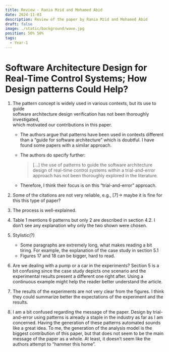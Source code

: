 ```yaml
---
title: Review - Rania Mzid and Mohamed Abid
date: 2024-11-03
description: Review of the paper by Rania Mzid and Mohamed Abid
draft: false
image: ./static/background/wave.jpg
position: 50% 50%
tags: 
  - Year-1
---
```


# Software Architecture Design for Real-Time Control Systems; How Design patterns Could Help?

1. The pattern concept is widely used in various contexts, but its use to guide  
    software architecture design verification has not been thoroughly investigated,  
    which motivated our contributions in this paper.  
    
    - The authors argue that patterns have been used in contexts different than a “guide for software architecture” which is doubtful. I have found some papers with a similar approach.
    - The authors do specify further:
        
        > […] the use of patterns to guide the software architecture design of real-time control systems within a trial-and-error approach has not been thoroughly explored in the literature.
        
    - Therefore, I think their focus is on this “trial-and-error” approach.
2. Some of the citations are not very reliable, e.g., [7]→ maybe it is fine for this this type of paper?
3. The process is well-explained.
4. Table 1 mentions 6 patterns but only 2 are described in section 4.2. I don’t see any explanation why only the two shown were chosen.
5. Stylistic(?)
    - Some paragraphs are extremely long, what makes reading a bit tiring. For example, the explanation of the case study in section 5.1
    - Figures 17 and 18 can be bigger, hard to read.
6. Are we dealing with a pump or a car in the experiments? Section 5 is a bit confusing since the case study depicts one scenario and the experimental results present a different one right after. Using a continuous example might help the reader better understand the article.
7. The results of the experiments are not very clear from the figures. I think they could summarize better the expectations of the experiment and the results.
8. I am a bit confused regarding the message of the paper. Design by trial-and-error using patterns is already a staple in the industry as far as I am concerned. Having the generation of these patterns automated sounds like a great idea. To me, the generation of the analysis model is the biggest contribution of this paper, but that does not seem to be the main message of the paper as a whole. At least, it doesn’t seem like the authors attempt to “hammer this home”.
